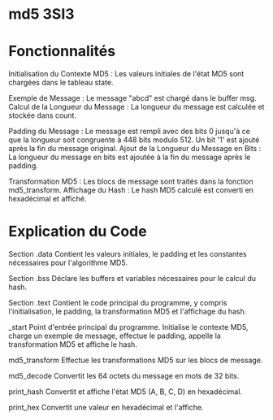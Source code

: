 # md5 3SI3


# Fonctionnalités
Initialisation du Contexte MD5 : 
Les valeurs initiales de l'état MD5 sont chargées dans le tableau state.

Exemple de Message : 
Le message "abcd" est chargé dans le buffer msg.
Calcul de la Longueur du Message : La longueur du message est calculée et stockée dans count.

Padding du Message : 
Le message est rempli avec des bits 0 jusqu'à ce que la longueur soit congruente à 448 bits modulo 512. Un bit '1' est ajouté après la fin du message original.
Ajout de la Longueur du Message en Bits : La longueur du message en bits est ajoutée à la fin du message après le padding.

Transformation MD5 : 
Les blocs de message sont traités dans la fonction md5_transform.
Affichage du Hash : Le hash MD5 calculé est converti en hexadécimal et affiché.


# Explication du Code
Section .data
Contient les valeurs initiales, le padding et les constantes nécessaires pour l'algorithme MD5.

Section .bss
Déclare les buffers et variables nécessaires pour le calcul du hash.

Section .text
Contient le code principal du programme, y compris l'initialisation, le padding, la transformation MD5 et l'affichage du hash.

_start
Point d'entrée principal du programme. Initialise le contexte MD5, charge un exemple de message, effectue le padding, appelle la transformation MD5 et affiche le hash.

md5_transform
Effectue les transformations MD5 sur les blocs de message.

md5_decode
Convertit les 64 octets du message en mots de 32 bits.

print_hash
Convertit et affiche l'état MD5 (A, B, C, D) en hexadécimal.

print_hex
Convertit une valeur en hexadécimal et l'affiche.
